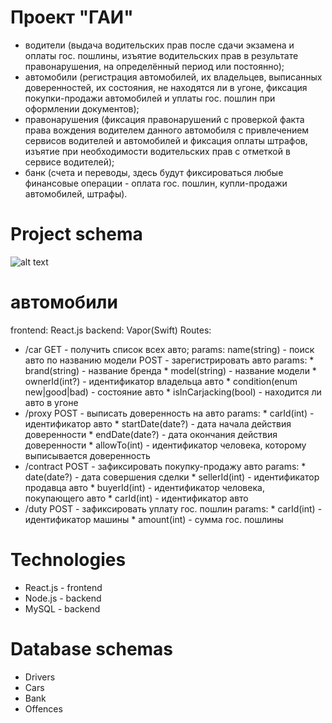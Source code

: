 # Проект "ГАИ"

* водители (выдача водительских прав после сдачи экзамена и оплаты гос. пошлины, изъятие водительских прав в результате правонарушения, на определённый период или постоянно);
* автомобили (регистрация автомобилей, их владельцев, выписанных доверенностей, их состояния, не находятся ли в угоне, фиксация покупки-продажи автомобилей и уплаты гос. пошлин при оформлении документов);
* правонарушения (фиксация правонарушений с проверкой факта права вождения водителем данного автомобиля с привлечением сервисов водителей и автомобилей и фиксация оплаты штрафов, изъятие при необходимости водительских прав с отметкой в сервисе водителей);
* банк (счета и переводы, здесь будут фиксироваться любые финансовые операции - оплата гос. пошлин, купли-продажи автомобилей, штрафы).

# Project schema

![alt text](https://i.ibb.co/VDY6x7d/gai-schema.png)

# автомобили
frontend: React.js
backend: Vapor(Swift)
Routes:
* /car
  GET  - получить список всех авто;
    params: name(string) - поиск авто по названию модели
  POST - зарегистрировать авто
    params:
      * brand(string) - название бренда
      * model(string) - название модели
      * ownerId(int?) - идентификатор владельца авто
      * condition(enum new|good|bad) - состояние авто
      * isInCarjacking(bool) - находится ли авто в угоне
* /proxy
  POST - выписать доверенность на авто
    params:
      * carId(int) - идентификатор авто
      * startDate(date?) - дата начала действия доверенности
      * endDate(date?) - дата окончания действия доверенности
      * allowTo(int) - идентификатор человека, которому выписывается доверенность
* /contract
  POST - зафиксировать покупку-продажу авто
    params:
      * date(date?) - дата совершения сделки
      * sellerId(int) - идентификатор продавца авто
      * buyerId(int) - идентификатор человека, покупающего авто
      * carId(int) - идентификатор авто
* /duty
   POST - зафиксировать уплату гос. пошлин
     params:
      * carId(int) - идентификатор машины
      * amount(int) - сумма гос. пошлины

# Technologies
* React.js - frontend
* Node.js - backend
* MySQL - backend

# Database schemas
* Drivers
* Cars
* Bank
* Offences
